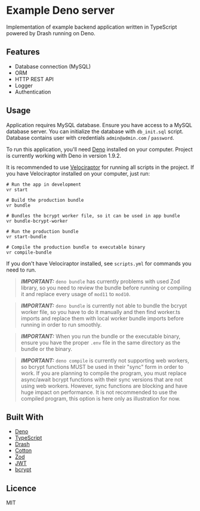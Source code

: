 # Example Deno server

Implementation of example backend application written in TypeScript powered by Drash running on Deno.

## Features

 - Database connection (MySQL)
 - ORM
 - HTTP REST API
 - Logger
 - Authentication

## Usage

Application requires MySQL database. Ensure you have access to a MySQL database server. You can initialize the database with `db_init.sql` script. Database contains user with credentials `admin@admin.com` / `password`.

To run this application, you'll need [Deno](https://deno.land/#installation) installed on your computer. Project is currently working with Deno in version 1.9.2.

It is recommended to use [Velociraptor](https://deno.land/x/velociraptor@1.0.0-beta.18#install) for running all scripts in the project. If you have Velociraptor installed on your computer, just run:

```
# Run the app in development
vr start

# Build the production bundle
vr bundle

# Bundles the bcrypt worker file, so it can be used in app bundle
vr bundle-bcrypt-worker

# Run the production bundle
vr start-bundle

# Compile the production bundle to executable binary
vr compile-bundle
```
If you don't have Velociraptor installed, see `scripts.yml` for commands you need to run.

> **_IMPORTANT:_** `deno bundle` has currently problems with used Zod library, so you need to review the bundle before running or compiling it and replace every usage of `mod11` to `mod10`.

> **_IMPORTANT:_** `deno bundle` is currently not able to bundle the bcrypt worker file, so you have to do it manually and then find worker.ts imports and replace them with local worker bundle imports before running in order to run smoothly.

> **_IMPORTANT:_** When you run the bundle or the executable binary, ensure you have the proper `.env` file in the same directory as the bundle or the binary.

> **_IMPORTANT:_** `deno compile` is currently not supporting web workers, so bcrypt functions MUST be used in their "sync" form in order to work. If you are planning to compile the program, you must replace async/await bcrypt functions with their sync versions that are not using web workers. However, sync functions are blocking and have huge impact on performance. It is not recommended to use the compiled program, this option is here only as illustration for now.

## Built With

 - [Deno](https://deno.land/)
 - [TypeScript](https://www.typescriptlang.org/)
 - [Drash](https://drash.land/drash/v1.x/#/)
 - [Cotton](https://rahmanfadhil.github.io/cotton/)
 - [Zod](https://github.com/colinhacks/zod)
 - [JWT](https://jwt.io/)
 - [bcrypt](https://github.com/JamesBroadberry/deno-bcrypt)

## Licence

MIT